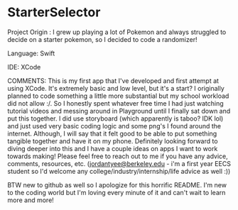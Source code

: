 # StarterSelector
Project Origin : I grew up playing a lot of Pokemon and always struggled to decide on a starter pokemon, so I decided to code a randomizer!

Language: Swift

IDE: XCode

COMMENTS: This is my first app that I've developed and first attempt at using XCode. It's extremely basic and low level, but it's a start? I originally planned to code something a little more substantial but my school workload did not allow :/. So I honestly spent whatever free time I had just watching tutorial videos and messing around in Playground until I finally sat down and put this together. I did use storyboard (which apparently is taboo? IDK lol) and just used very basic coding logic and some png's I found around the internet. Although, I will say that it felt good to be able to put something tangible together and have it on my phone. Definitely looking forward to diving deeper into this and I have a couple ideas on apps I want to work towards making! Please feel free to reach out to me if you have any advice, comments, resources, etc. (jordantyee@berkeley.edu - i'm a first year EECS student so I'd welcome any college/industry/internship/life advice as well :))

BTW new to github as well so I apologize for this horrific README. I'm new to the coding world but I'm loving every minute of it and can't wait to learn more and more!
